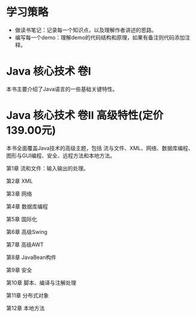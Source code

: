 # 学习策略
* 做读书笔记：记录每一个知识点，以及理解作者讲述的思路。
* 编写每一个demo：理解demo的代码结构和原理，如果有备注则代码添加注释。

# Java 核心技术 卷I
本书主要介绍了Java语言的一些基础关键特性。

# Java 核心技术 卷II 高级特性(定价139.00元)
本书全面覆盖Java技术的高级主题，包括 流与文件、XML、网络、数据库编程、图形与GUI编程、安全、远程方法和本地方法。

第1章 流和文件：输入输出的处理。

第2章 XML

第3章 网络

第4章 数据库编程

第5章 国际化

第6章 高级Swing

第7章 高级AWT

第8章 JavaBean构件

第9章 安全

第10章 脚本、编译与注解处理

第11章 分布式对象

第12章 本地方法